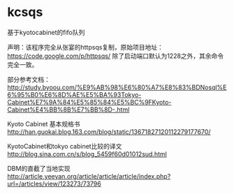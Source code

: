 kcsqs
=====

基于kyotocabinet的fifo队列

声明：该程序完全从张宴的httpsqs复制，原始项目地址：https://code.google.com/p/httpsqs/
除了启动端口默认为1228之外，其余命令完全一致。


部分参考文档：
http://study.byoou.com/%E9%AB%98%E6%80%A7%E8%83%BDNosql%E6%95%B0%E6%8D%AE%E5%BA%93Tokyo-Cabinet%E7%9A%84%E5%85%84%E5%BC%9FKyoto-Cabinet%E4%BB%8B%E7%BB%8D-.html

Kyoto Cabinet 基本规格书
http://han.guokai.blog.163.com/blog/static/13671827120112279177670/

KyotoCabinet和tokyo cabinet比较的译文
http://blog.sina.com.cn/s/blog_5459f60d01012sud.html

DBM的直截了当地实现
http://article.yeeyan.org/article/article/article/index.php?url=/articles/view/123273/73796
